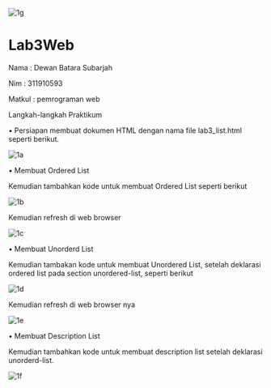 ![1g](https://user-images.githubusercontent.com/56387936/115102566-da74a680-9f75-11eb-9010-d50f18d54d0f.JPG)
# Lab3Web
Nama : Dewan Batara Subarjah 

Nim : 311910593

Matkul : pemrograman web

Langkah-langkah Praktikum

•	Persiapan membuat dokumen HTML dengan nama file lab3_list.html seperti berikut.

![1a](https://user-images.githubusercontent.com/56387936/115102035-bfecfe00-9f72-11eb-87e5-81568c1f9581.JPG)

•	Membuat Ordered List 

Kemudian tambahkan kode untuk membuat Ordered List seperti berikut

![1b](https://user-images.githubusercontent.com/56387936/115102212-9f717380-9f73-11eb-8320-1d7baa9c17c1.JPG)

Kemudian refresh di web browser

![1c](https://user-images.githubusercontent.com/56387936/115102268-03943780-9f74-11eb-85e6-bfaf1627caf0.JPG)

•	Membuat Unorderd List

Kemudian tambakan kode untuk membuat Unordered List, setelah deklarasi ordered list pada section unordered-list, seperti berikut 

![1d](https://user-images.githubusercontent.com/56387936/115102324-5a9a0c80-9f74-11eb-99b3-bc86ef4559f2.JPG)

Kemudian refresh di web browser nya 

![1e](https://user-images.githubusercontent.com/56387936/115102439-ff1c4e80-9f74-11eb-8fad-46fdb94ba250.JPG)

•	Membuat Description List

 Kemudian tambahkan kode untuk membuat description list setelah deklarasi unorderd-list.
 
![1f](https://user-images.githubusercontent.com/56387936/115102484-55898d00-9f75-11eb-9da2-46f9f2e5bebb.JPG)

